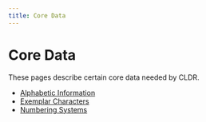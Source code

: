 ```yaml
---
title: Core Data
---
```


# Core Data

These pages describe certain core data needed by CLDR.

- [Alphabetic Information](https://cldr.unicode.org/translation/core-data/characters)
- [Exemplar Characters](https://cldr.unicode.org/translation/core-data/exemplars)
- [Numbering Systems](https://cldr.unicode.org/translation/core-data/numbering-systems)

